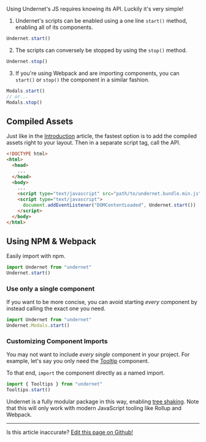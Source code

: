 Using Undernet's JS requires knowing its API. Luckily it's very simple!

1. Undernet's scripts can be enabled using a one line `start()` method, enabling all of its components.

```js
Undernet.start()
```

2. The scripts can conversely be stopped by using the `stop()` method.

```js
Undernet.stop()
```

3. If you're using Webpack and are importing components, you can `start()` or `stop()` the component in a similar fashion.

```js
Modals.start()
// or...
Modals.stop()
```

## Compiled Assets

Just like in the [Introduction](/docs/overview/introduction) article, the fastest option is to add the compiled assets right to your layout. Then in a separate script tag, call the API.

```html
<!DOCTYPE html>
<html>
  <head>
    ...
  </head>
  <body>
    ...
    <script type="text/javascript" src="path/to/undernet.bundle.min.js"></script>
    <script type="text/javascript">
      document.addEventListener("DOMContentLoaded", Undernet.start())
    </script>
  </body>
</html>
```

## Using NPM & Webpack

Easily import with npm.

```js
import Undernet from "undernet"
Undernet.start()
```

### Use only a single component

If you want to be more concise, you can avoid starting _every_ component by instead calling the exact one you need.

```js
import Undernet from "undernet"
Undernet.Modals.start()
```

### Customizing Component Imports

You may not want to include _every single_ component in your project. For example, let's say you only need the [Tooltip](/docs/components/tooltips) component.

To that end, `import` the component directly as a named import.

```js
import { Tooltips } from "undernet"
Tooltips.start()
```

Undernet is a fully modular package in this way, enabling [tree shaking](https://webpack.js.org/guides/tree-shaking/). Note that this will only work with modern JavaScript tooling like Rollup and Webpack.

<hr />
<p class="has-right-text">Is this article inaccurate? <a href="https://github.com/geotrev/undernet/tree/master/docs/javascript.md">Edit this page on Github!</a></p>
